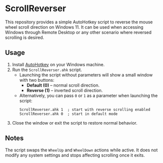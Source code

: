 # ScrollReverser

This repository provides a simple AutoHotkey script to reverse the mouse wheel scroll direction on Windows 11. It can be used when accessing Windows through Remote Desktop or any other scenario where reversed scrolling is desired.

## Usage

1. Install [AutoHotkey](https://www.autohotkey.com/) on your Windows machine.
2. Run the `ScrollReverser.ahk` script.
   - Launching the script without parameters will show a small window with two buttons:
     - **Default (0)** &ndash; normal scroll direction.
     - **Reverse (1)** &ndash; inverted scroll direction.
   - Alternatively, you can pass `0` or `1` as a parameter when launching the script:
     ```
     ScrollReverser.ahk 1  ; start with reverse scrolling enabled
     ScrollReverser.ahk 0  ; start in default mode
     ```
3. Close the window or exit the script to restore normal behavior.

## Notes

The script swaps the `WheelUp` and `WheelDown` actions while active. It does not modify any system settings and stops affecting scrolling once it exits.
